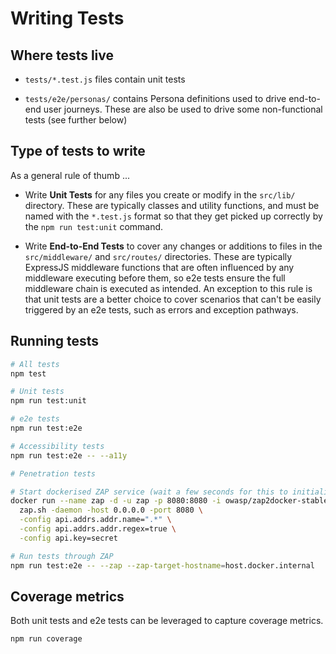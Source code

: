 # Writing Tests

## Where tests live

- `tests/*.test.js` files contain unit tests

- `tests/e2e/personas/` contains Persona definitions used to drive end-to-end user journeys. These are also be used to drive some non-functional tests (see further below)

## Type of tests to write

As a general rule of thumb ...

- Write **Unit Tests** for any files you create or modify in the `src/lib/` directory. These are typically classes and utility functions, and must be named with the `*.test.js` format so that they get picked up correctly by the `npm run test:unit` command.

- Write **End-to-End Tests** to cover any changes or additions to files in the `src/middleware/` and `src/routes/` directories. These are typically ExpressJS middleware functions that are often influenced by any middleware executing before them, so e2e tests ensure the full middleware chain is executed as intended. An exception to this rule is that unit tests are a better choice to cover scenarios that can't be easily triggered by an e2e tests, such as errors and exception pathways.

## Running tests

```bash
# All tests
npm test

# Unit tests
npm run test:unit
```

```bash
# e2e tests
npm run test:e2e
```

```bash
# Accessibility tests
npm run test:e2e -- --a11y
```

```bash
# Penetration tests

# Start dockerised ZAP service (wait a few seconds for this to initialise)
docker run --name zap -d -u zap -p 8080:8080 -i owasp/zap2docker-stable \
  zap.sh -daemon -host 0.0.0.0 -port 8080 \
  -config api.addrs.addr.name=".*" \
  -config api.addrs.addr.regex=true \
  -config api.key=secret

# Run tests through ZAP
npm run test:e2e -- --zap --zap-target-hostname=host.docker.internal
```

## Coverage metrics

Both unit tests and e2e tests can be leveraged to capture coverage metrics.

```bash
npm run coverage
```
